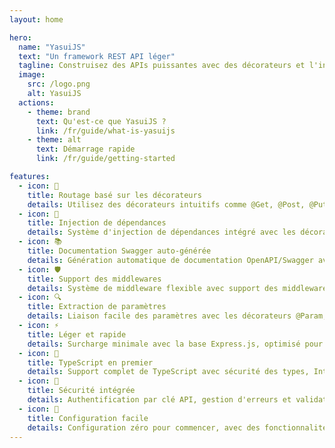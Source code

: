 ```yaml
---
layout: home

hero:
  name: "YasuiJS"
  text: "Un framework REST API léger"
  tagline: Construisez des APIs puissantes avec des décorateurs et l'injection de dépendances
  image:
    src: /logo.png
    alt: YasuiJS
  actions:
    - theme: brand
      text: Qu'est-ce que YasuiJS ?
      link: /fr/guide/what-is-yasuijs
    - theme: alt
      text: Démarrage rapide
      link: /fr/guide/getting-started

features:
  - icon: 🎯
    title: Routage basé sur les décorateurs
    details: Utilisez des décorateurs intuitifs comme @Get, @Post, @Put, @Delete pour définir vos endpoints API avec enregistrement automatique des routes
  - icon: 🔧
    title: Injection de dépendances
    details: Système d'injection de dépendances intégré avec les décorateurs @Injectable et @Inject pour une architecture de code propre et testable
  - icon: 📚
    title: Documentation Swagger auto-générée
    details: Génération automatique de documentation OpenAPI/Swagger avec les décorateurs @ApiOperation, @ApiResponse et @ApiBody
  - icon: 🛡️
    title: Support des middlewares
    details: Système de middleware flexible avec support des middlewares au niveau contrôleur et route en utilisant le décorateur @Middleware
  - icon: 🔍
    title: Extraction de paramètres
    details: Liaison facile des paramètres avec les décorateurs @Param, @Query, @Body, @Header pour une gestion propre des requêtes
  - icon: ⚡
    title: Léger et rapide
    details: Surcharge minimale avec la base Express.js, optimisé pour les performances et l'expérience développeur
  - icon: 🎨
    title: TypeScript en premier
    details: Support complet de TypeScript avec sécurité des types, IntelliSense et fonctionnalités ES6+ modernes
  - icon: 🔐
    title: Sécurité intégrée
    details: Authentification par clé API, gestion d'erreurs et validation des requêtes prêtes à l'emploi
  - icon: 🚀
    title: Configuration facile
    details: Configuration zéro pour commencer, avec des fonctionnalités avancées optionnelles comme le mode debug et les injections personnalisées
---
```


